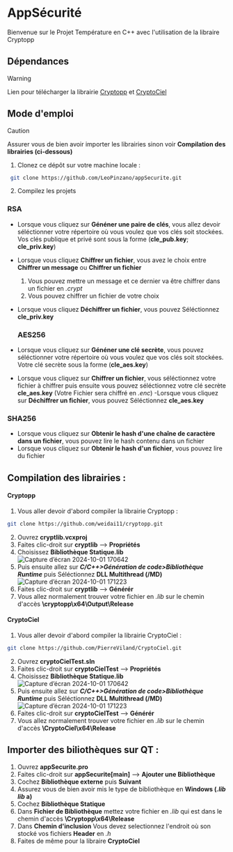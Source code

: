  # AppSécurité
Bienvenue sur le Projet Température en C++ avec l'utilisation de la libraire Cryptopp

## Dépendances
>[!WARNING]
>Lien pour télécharger la librairie  [Cryptopp](https://github.com/weidai11/cryptopp/releases)
>et  [CryptoCiel](https://github.com/LeoPinzano/CryptoCiel.git)
## Mode d'emploi
>[!CAUTION]
 >Assurer vous de bien avoir importer les librairies sinon voir **Compilation des librairies (ci-dessous)**
 
 1. Clonez ce dépôt sur votre machine locale :
  ```bash
   git clone https://github.com/LeoPinzano/appSecurite.git
```
2. Compilez les projets
### RSA
- Lorsque vous cliquez sur **Généner une paire de clés**, vous allez devoir séléctionner votre répertoire où vous voulez que vos clés soit stockées. Vos clés publique et privé sont sous la forme (**cle_pub.key**; **cle_priv.key**)
- Lorsque vous cliquez **Chiffrer un fichier**, vous avez le choix entre **Chiffrer un message** ou **Chiffrer un fichier**
  1. Vous pouvez mettre un message et ce dernier va être chiffrer dans un fichier en *.crypt*
  2. Vous pouvez chiffrer un fichier de votre choix
- Lorsque vous cliquez **Déchiffrer un fichier**, vous pouvez Séléctionnez **cle_priv.key**
  
  ### AES256
- Lorsque vous cliquez sur **Généner une clé secrète**, vous pouvez séléctionner votre répertoire où vous voulez que vos clés soit stockées. Votre clé secrète sous la forme (**cle_aes.key**)
- Lorsque vous cliquez sur **Chiffrer un fichier**, vous séléctionnez votre fichier à chiffrer puis ensuite vous pouvez séléctionnez votre clé secrète **cle_aes.key** (Votre Fichier sera chiffré en *.enc*)
-Lorsque vous cliquez sur **Déchiffrer un fichier**, vous pouvez Séléctionnez **cle_aes.key**

### SHA256
- Lorsque vous cliquez sur **Obtenir le hash d'une chaîne de caractère dans un fichier**, vous pouvez lire le hash contenu dans un fichier
- Lorsque vous cliquez sur **Obtenir le hash d'un fichier**, vous pouvez lire du fichier

 ## Compilation des librairies :
#### Cryptopp
1. Vous aller devoir d'abord compiler la librairie Cryptopp :
```bash
git clone https://github.com/weidai11/cryptopp.git
```
2. Ouvrez **cryptlib.vcxproj**
3. Faites clic-droit sur **cryptlib** --> **Propriétés**
4. Choisissez **Bibliothèque Statique.lib** ![Capture d’écran 2024-10-01 170642](https://github.com/user-attachments/assets/f9c8962e-1a0e-4b1c-9ff9-60725b2322fa)
5. Puis ensuite allez sur ***C/C++>Génération de code>Bibliothèque Runtime*** puis Séléctionnez **DLL Multithread (/MD)** ![Capture d’écran 2024-10-01 171223](https://github.com/user-attachments/assets/4d62b100-5a08-4a8c-9802-8ade9b6189a6)
6. Faites clic-droit sur **cryptlib** --> **Générér**
7. Vous allez normalement trouver votre fichier en *.lib*  sur le chemin d'accès **\cryptopp\x64\Output\Release**
#### CryptoCiel 
1. Vous aller devoir d'abord compiler la librairie CryptoCiel :
```bash
git clone https://github.com/PierreViland/CryptoCiel.git
```
2. Ouvrez **cryptoCielTest.sln**
3. Faites clic-droit sur **cryptoCielTest** --> **Propriétés**
4. Choisissez **Bibliothèque Statique.lib** ![Capture d’écran 2024-10-01 170642](https://github.com/user-attachments/assets/f9c8962e-1a0e-4b1c-9ff9-60725b2322fa)
5. Puis ensuite allez sur ***C/C++>Génération de code>Bibliothèque Runtime*** puis Séléctionnez **DLL Multithread (/MD)** ![Capture d’écran 2024-10-01 171223](https://github.com/user-attachments/assets/4d62b100-5a08-4a8c-9802-8ade9b6189a6)
6. Faites clic-droit sur **cryptoCielTest** --> **Générér**
7. Vous allez normalement trouver votre fichier en *.lib*  sur le chemin d'accès **\CryptoCiel\x64\Release**

 ## Importer des biliothèques sur QT :
1. Ouvrez **appSecurite.pro**
2. Faites clic-droit sur **appSecurite[main]** --> **Ajouter une Bibliothèque**
3. Cochez **Bibliothèque externe** puis **Suivant**
4. Assurez vous de bien avoir mis le type de bibliothèque en **Windows (*.lib lib* a)**
5. Cochez **Bibliothèque Statique**
6. Dans **Fichier de Bibliothèque** mettez votre fichier en *.lib*  qui est dans le chemin d'accès **\Cryptopp\x64\Release**
7. Dans **Chemin d'inclusion** Vous devez selectionnez l'endroit où son stocké vos fichiers **Header** en *.h*
8. Faites de même pour la libraire **CryptoCiel**
